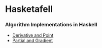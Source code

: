 # Hasketafell
### Algorithm Implementations in Haskell
- [Derivative and Point](https://replit.com/@gabrielluizone/Halkulus#Derivative.hs)
- [Partial and Gradient](https://replit.com/@gabrielluizone/Halkulus#PartialGrad.hs)
